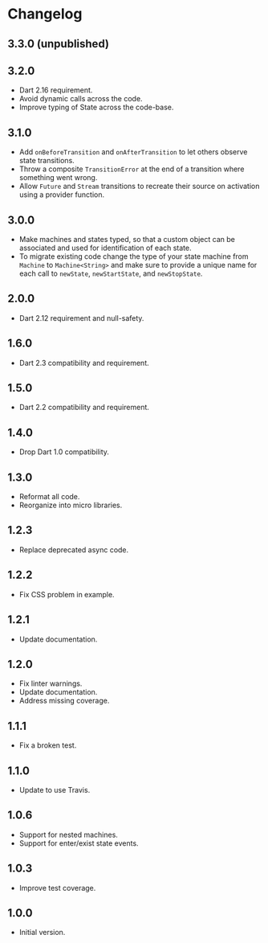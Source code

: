 # Changelog

## 3.3.0 (unpublished)

## 3.2.0

* Dart 2.16 requirement.
* Avoid dynamic calls across the code.
* Improve typing of State<T> across the code-base.

## 3.1.0

* Add `onBeforeTransition` and `onAfterTransition` to let others observe state transitions.
* Throw a composite `TransitionError` at the end of a transition where something went wrong.
* Allow `Future` and `Stream` transitions to recreate their source on activation using a provider function.

## 3.0.0

* Make machines and states typed, so that a custom object can be associated and used for identification of each state.
* To migrate existing code change the type of your state machine from `Machine` to `Machine<String>` and make sure to provide a unique name for each call to `newState`, `newStartState`, and `newStopState`.

## 2.0.0

* Dart 2.12 requirement and null-safety.

## 1.6.0

* Dart 2.3 compatibility and requirement.

## 1.5.0

* Dart 2.2 compatibility and requirement.

## 1.4.0

* Drop Dart 1.0 compatibility.

## 1.3.0

* Reformat all code.
* Reorganize into micro libraries.

## 1.2.3

* Replace deprecated async code.

## 1.2.2

* Fix CSS problem in example.

## 1.2.1

* Update documentation.

## 1.2.0

* Fix linter warnings.
* Update documentation.
* Address missing coverage.

## 1.1.1

* Fix a broken test.

## 1.1.0

* Update to use Travis.

## 1.0.6

* Support for nested machines.
* Support for enter/exist state events.

## 1.0.3

* Improve test coverage.

## 1.0.0

* Initial version.
